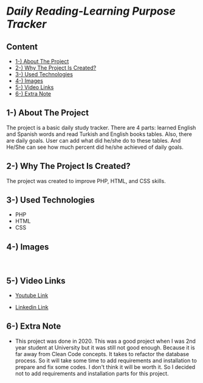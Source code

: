 <h1><i>Daily Reading-Learning Purpose Tracker</i> </h1>


<h2>Content</h2>
<ul>
        <li><a href="#about-project">1-) About The Project</a></li>
        <li><a href="#why-project-created">2-) Why The Project Is Created?</a></li>
        <li><a href="#used-technologies">3-) Used Technologies </a></li>
        <li><a href="#images">4-) Images </a></li>
        <li><a href="#video-links">5-) Video Links</a></li>
	<li><a href="#extra-note">6-) Extra Note<a> </li>

</ul>

<h2 id="about-project">1-) About The Project</h2>
The project is a basic daily study tracker. There are 4 parts: learned English and Spanish words and read Turkish and English books tables. 
Also, there are daily goals. User can add what did he/she do to these tables. And He/She can see how much percent did he/she achieved of daily goals. 
<br>

<h2 id="why-project-created">2-) Why The Project Is Created?</h2>
The project was created to improve PHP, HTML, and CSS skills.

<h2 id="used-technologies">3-) Used Technologies</h2>

  * PHP
  * HTML
  * CSS

<h2 id="images">4-) Images </h2>
<!-- 
<img src="images/1.png" alt="image 1" width="33%"><img src="images/2.png" alt="image 2" width="33%"><img src="images/3.png" alt="image 3" width="33.5%">
<img src="images/4.png" alt="image 4" width="33.5%"><img src="images/5.png" alt="image 5" width="32.7%"><img src="images/6.png" alt="image 6" width="33.8%">
<img src="images/7.png" alt="image 7" width="33%"><img src="images/8.png" alt="image 8" width="33.4%"><img src="images/9.png" alt="image 9" width="33.3%">
-->


<!-- 
![login image](https://github.com/AhmetEminSaglik/BookAppDemo/blob/master/images/1.png)
![login image](https://github.com/AhmetEminSaglik/BookAppDemo/blob/master/images/2.png)
![login image](https://github.com/AhmetEminSaglik/BookAppDemo/blob/master/images/3.png)
![login image](https://github.com/AhmetEminSaglik/BookAppDemo/blob/master/images/4.png)
![login image](https://github.com/AhmetEminSaglik/BookAppDemo/blob/master/images/5.png)
![login image](https://github.com/AhmetEminSaglik/BookAppDemo/blob/master/images/6.png)
![login image](https://github.com/AhmetEminSaglik/BookAppDemo/blob/master/images/7.png)
![login image](https://github.com/AhmetEminSaglik/BookAppDemo/blob/master/images/8.png)
![login image](https://github.com/AhmetEminSaglik/BookAppDemo/blob/master/images/9.png)
-->

<br>
<h2 id="video-links">5-) Video Links</h2>

* <a href="https://www.youtube.com/watch?v=ZwVrBktF_7I"> Youtube Link </a>

* <a href="https://www.linkedin.com/posts/ahmeteminsaglik_selfimprovement-php-css-activity-7068880926516084736-SPla?utm_source=share&utm_medium=member_desktop"> Linkedin Link </a>

<h2 id="extra-note">6-) Extra Note</h2>

* This project was done in 2020. This was a good project when I was 2nd year student at University but it was still not good enough. Because it is far away from Clean Code concepts. It takes to refactor the database process. So it will take some time to add requirements and installation to prepare and fix some codes. I don't think it will be worth it. So I decided not to add requirements and installation parts for this project.